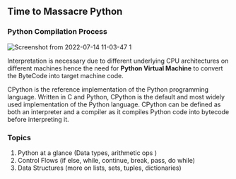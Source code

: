 ## Time to Massacre Python 

### Python Compilation Process
![Screenshot from 2022-07-14 11-03-47 1](https://user-images.githubusercontent.com/10972674/178933891-94a6a4f9-1cb0-46c5-8027-ec5ddd330df0.png)

Interpretation is necessary due to different underlying CPU architectures on different machines hence the need for **Python Virtual Machine** to convert the ByteCode into target machine code.

CPython is the reference implementation of the Python programming language. Written in C and Python, CPython is the default and most widely used implementation of the Python language. CPython can be defined as both an interpreter and a compiler as it compiles Python code into bytecode before interpreting it.

### Topics

1. Python at a glance (Data types, arithmetic ops )
2. Control Flows (if else, while, continue, break, pass, do while)
3. Data Structures (more on lists, sets, tuples, dictionaries)
